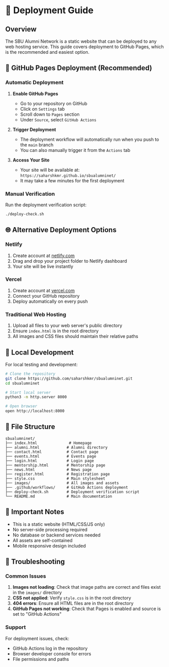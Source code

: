 # 🚀 Deployment Guide

## Overview

The SBU Alumni Network is a static website that can be deployed to any web hosting service. This guide covers deployment to GitHub Pages, which is the recommended and easiest option.

## 🎯 GitHub Pages Deployment (Recommended)

### Automatic Deployment

1. **Enable GitHub Pages**
   - Go to your repository on GitHub
   - Click on `Settings` tab
   - Scroll down to `Pages` section
   - Under `Source`, select `GitHub Actions`

2. **Trigger Deployment**
   - The deployment workflow will automatically run when you push to the `main` branch
   - You can also manually trigger it from the `Actions` tab

3. **Access Your Site**
   - Your site will be available at: `https://saharshkmr.github.io/sbualumninet/`
   - It may take a few minutes for the first deployment

### Manual Verification

Run the deployment verification script:
```bash
./deploy-check.sh
```

## 🌐 Alternative Deployment Options

### Netlify
1. Create account at [netlify.com](https://netlify.com)
2. Drag and drop your project folder to Netlify dashboard
3. Your site will be live instantly

### Vercel
1. Create account at [vercel.com](https://vercel.com)
2. Connect your GitHub repository
3. Deploy automatically on every push

### Traditional Web Hosting
1. Upload all files to your web server's public directory
2. Ensure `index.html` is in the root directory
3. All images and CSS files should maintain their relative paths

## 🔧 Local Development

For local testing and development:

```bash
# Clone the repository
git clone https://github.com/saharshkmr/sbualumninet.git
cd sbualumninet

# Start local server
python3 -m http.server 8000

# Open browser
open http://localhost:8000
```

## 📁 File Structure

```
sbualumninet/
├── index.html              # Homepage
├── alumni.html            # Alumni directory
├── contact.html           # Contact page
├── events.html            # Events page
├── login.html             # Login page
├── mentorship.html        # Mentorship page
├── news.html              # News page
├── register.html          # Registration page
├── style.css              # Main stylesheet
├── images/                # All images and assets
├── .github/workflows/     # GitHub Actions deployment
├── deploy-check.sh        # Deployment verification script
└── README.md              # Main documentation
```

## 🎯 Important Notes

- This is a static website (HTML/CSS/JS only)
- No server-side processing required
- No database or backend services needed
- All assets are self-contained
- Mobile responsive design included

## 🐛 Troubleshooting

### Common Issues

1. **Images not loading**: Check that image paths are correct and files exist in the `images/` directory
2. **CSS not applied**: Verify `style.css` is in the root directory
3. **404 errors**: Ensure all HTML files are in the root directory
4. **GitHub Pages not working**: Check that Pages is enabled and source is set to "GitHub Actions"

### Support

For deployment issues, check:
- GitHub Actions log in the repository
- Browser developer console for errors
- File permissions and paths
